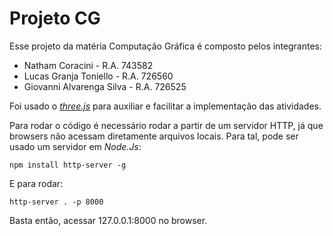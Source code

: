 # Projeto CG

Esse projeto da matéria Computação Gráfica é composto pelos integrantes:
* Natham Coracini - R.A. 743582
* Lucas Granja Toniello - R.A.  726560
* Giovanni Alvarenga Silva - R.A. 726525

Foi usado o [*three.js*](https://threejs.org/) para auxiliar e facilitar a implementação das atividades.

Para rodar o código é necessário rodar a partir de um servidor HTTP, já que browsers não acessam diretamente arquivos locais. Para tal, pode ser usado um servidor em *Node.Js*:

`npm install http-server -g`

E para rodar:

`http-server . -p 8000`

Basta então, acessar 127.0.0.1:8000 no browser.
